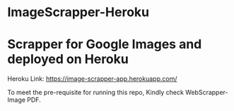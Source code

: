 # ImageScrapper-Heroku

# Scrapper for Google Images and deployed on Heroku

Heroku Link: https://image-scrapper-app.herokuapp.com/

To meet the pre-requisite for running this repo, Kindly check WebScrapper- Image PDF.


